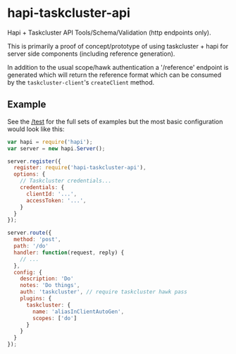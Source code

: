 # hapi-taskcluster-api

Hapi + Taskcluster API Tools/Schema/Validation (http endpoints only).

This is primarily a proof of concept/prototype of using taskcluster +
hapi for server side components (including reference generation).

In addition to the usual scope/hawk authentication a '/reference'
endpoint is generated which will return the reference format which can
be consumed by the `taskcluster-client`'s `createClient` method.

## Example

See the [/test](tests) for the full sets of examples but the most basic
configuration would look like this:

```js
var hapi = require('hapi');
var server = new hapi.Server();

server.register({
  register: require('hapi-taskcluster-api'),
  options: {
    // Taskcluster credentials...
    credentials: {
      clientId: '...',
      accessToken: '...',
    }
  }
});

server.route({
  method: 'post',
  path: '/do'
  handler: function(request, reply) {
    // ...
  },
  config: {
    description: 'Do'
    notes: 'Do things',
    auth: 'taskcluster', // require taskcluster hawk pass
    plugins: {
      taskcluster: {
        name: 'aliasInClientAutoGen',
        scopes: ['do']
      }
    }
  }
});
```
